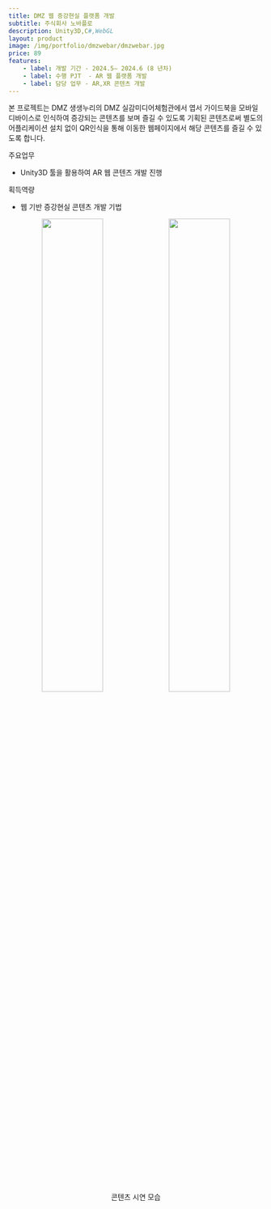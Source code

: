 ```yaml
---
title: DMZ 웹 증강현실 플랫폼 개발
subtitle: 주식회사 노바플로
description: Unity3D,C#,WebGL
layout: product
image: /img/portfolio/dmzwebar/dmzwebar.jpg
price: 89
features:
    - label: 개발 기간 - 2024.5– 2024.6 (8 년차)  
    - label: 수행 PJT  - AR 웹 플랫폼 개발  
    - label: 담당 업무 - AR,XR 콘텐츠 개발   
---
```


본 프로젝트는 DMZ 생생누리의 DMZ 실감미디어체험관에서 엽서 가이드북을 모바일 디바이스로 인식하여 증강되는 콘텐츠를 보며 즐길 수 있도록 기획된 콘텐츠로써 별도의 어플리케이션 설치 없이 QR인식을 통해 이동한 웹페이지에서 해당 콘텐츠를 즐길 수 있도록 합니다.  

주요업무  
- Unity3D 툴을 활용하여 AR 웹 콘텐츠 개발 진행
  
획득역량  
- 웹 기반 증강현실 콘텐츠 개발 기법  
  
<p align="center">
<img src="/img/portfolio/dmzwebar/dmzwebar01.gif" width="49%">
<img src="/img/portfolio/dmzwebar/dmzwebar02.gif" width="49%">
<figcaption align="center">콘텐츠 시연 모습</figcaption>
</p>
<br/>
 


